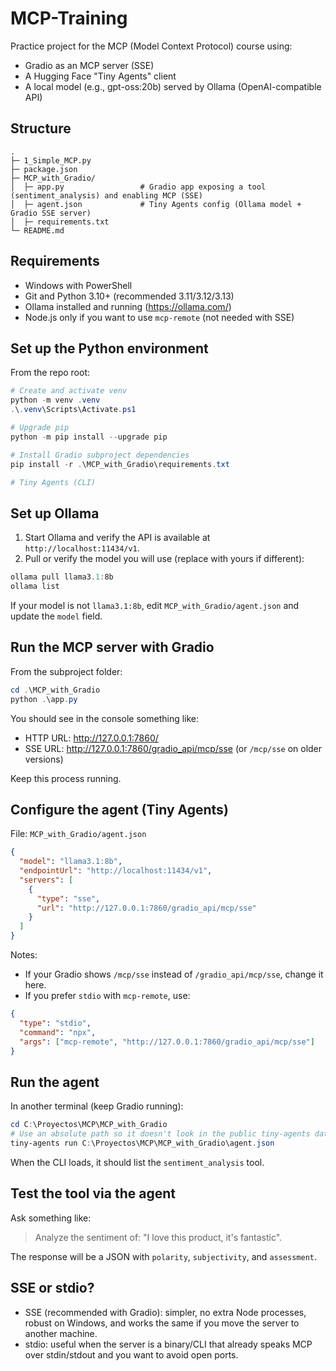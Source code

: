 # MCP-Training

Practice project for the MCP (Model Context Protocol) course using:
- Gradio as an MCP server (SSE)
- A Hugging Face "Tiny Agents" client
- A local model (e.g., gpt-oss:20b) served by Ollama (OpenAI-compatible API)

## Structure

```
.
├─ 1_Simple_MCP.py
├─ package.json
├─ MCP_with_Gradio/
│  ├─ app.py                 # Gradio app exposing a tool (sentiment_analysis) and enabling MCP (SSE)
│  ├─ agent.json             # Tiny Agents config (Ollama model + Gradio SSE server)
│  ├─ requirements.txt
└─ README.md
```

## Requirements

- Windows with PowerShell
- Git and Python 3.10+ (recommended 3.11/3.12/3.13)
- Ollama installed and running (https://ollama.com/)
- Node.js only if you want to use `mcp-remote` (not needed with SSE)

## Set up the Python environment

From the repo root:

```powershell
# Create and activate venv
python -m venv .venv
.\.venv\Scripts\Activate.ps1

# Upgrade pip
python -m pip install --upgrade pip

# Install Gradio subproject dependencies
pip install -r .\MCP_with_Gradio\requirements.txt

# Tiny Agents (CLI)

```

## Set up Ollama

1) Start Ollama and verify the API is available at `http://localhost:11434/v1`.
2) Pull or verify the model you will use (replace with yours if different):

```powershell
ollama pull llama3.1:8b
ollama list
```

If your model is not `llama3.1:8b`, edit `MCP_with_Gradio/agent.json` and update the `model` field.

## Run the MCP server with Gradio

From the subproject folder:

```powershell
cd .\MCP_with_Gradio
python .\app.py
```

You should see in the console something like:
- HTTP URL: http://127.0.0.1:7860/
- SSE URL:  http://127.0.0.1:7860/gradio_api/mcp/sse (or `/mcp/sse` on older versions)

Keep this process running.

## Configure the agent (Tiny Agents)

File: `MCP_with_Gradio/agent.json`

```json
{
  "model": "llama3.1:8b",
  "endpointUrl": "http://localhost:11434/v1",
  "servers": [
    {
      "type": "sse",
      "url": "http://127.0.0.1:7860/gradio_api/mcp/sse"
    }
  ]
}
```

Notes:
- If your Gradio shows `/mcp/sse` instead of `/gradio_api/mcp/sse`, change it here.
- If you prefer `stdio` with `mcp-remote`, use:

```json
{
  "type": "stdio",
  "command": "npx",
  "args": ["mcp-remote", "http://127.0.0.1:7860/gradio_api/mcp/sse"]
}
```

## Run the agent

In another terminal (keep Gradio running):

```powershell
cd C:\Proyectos\MCP\MCP_with_Gradio
# Use an absolute path so it doesn't look in the public tiny-agents dataset
tiny-agents run C:\Proyectos\MCP\MCP_with_Gradio\agent.json
```

When the CLI loads, it should list the `sentiment_analysis` tool.

## Test the tool via the agent

Ask something like:

> Analyze the sentiment of: "I love this product, it's fantastic".

The response will be a JSON with `polarity`, `subjectivity`, and `assessment`.

## SSE or stdio?

- SSE (recommended with Gradio): simpler, no extra Node processes, robust on Windows, and works the same if you move the server to another machine.
- stdio: useful when the server is a binary/CLI that already speaks MCP over stdin/stdout and you want to avoid open ports.
